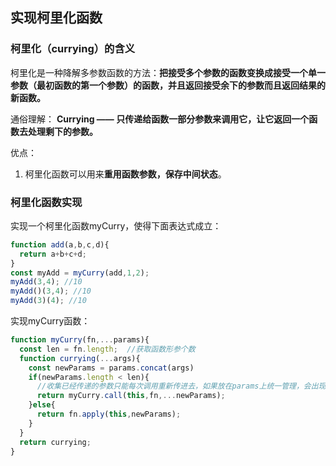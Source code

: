 ## 实现柯里化函数
### 柯里化（currying）的含义
柯里化是一种降解多参数函数的方法：**把接受多个参数的函数变换成接受一个单一参数（最初函数的第一个参数）的函数，并且返回接受余下的参数而且返回结果的新函数。**

通俗理解：
**Currying —— 只传递给函数一部分参数来调用它，让它返回一个函数去处理剩下的参数。**

优点：
1. 柯里化函数可以用来**重用函数参数，保存中间状态**。


### 柯里化函数实现
实现一个柯里化函数myCurry，使得下面表达式成立：
```js
function add(a,b,c,d){
  return a+b+c+d;
}
const myAdd = myCurry(add,1,2);
myAdd(3,4); //10
myAdd()(3,4); //10
myAdd(3)(4); //10
```  
实现myCurry函数：
```js
function myCurry(fn,...params){
  const len = fn.length;  //获取函数形参个数
  function currying(...args){
    const newParams = params.concat(args)
    if(newParams.length < len){
      //收集已经传递的参数只能每次调用重新传进去，如果放在params上统一管理，会出现问题
      return myCurry.call(this,fn,...newParams);  
    }else{
      return fn.apply(this,newParams);
    }
  }
  return currying;
}
```  

